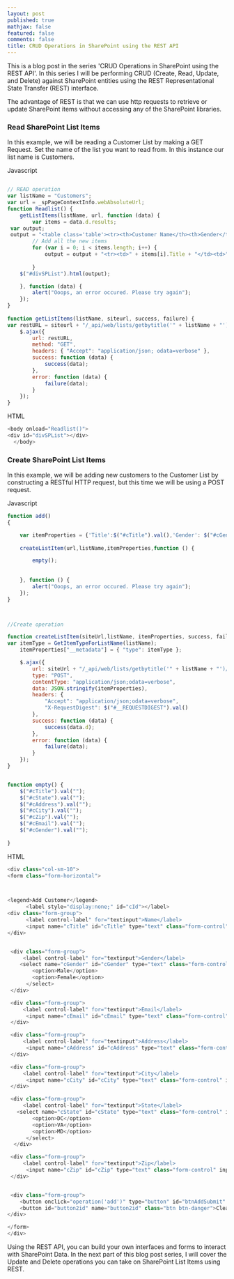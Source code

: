 ```yaml
---
layout: post
published: true
mathjax: false
featured: false
comments: false
title: CRUD Operations in SharePoint using the REST API
---
```

This is a blog post in the series 'CRUD Operations in SharePoint using the REST API'. In this series I will be performing CRUD (Create, Read, Update, and Delete) against SharePoint entities using the REST Representational State Transfer (REST) interface.

The advantage of REST is that we can use http requests to retrieve or update SharePoint items without accessing any of the SharePoint libraries.

### Read SharePoint List Items

In this example, we will be reading a Customer List by making a GET Request.
Set the name of the list you want to read from. In this instance our list name is Customers.

Javascript
```javascript

// READ operation
var listName = "Customers";
var url = _spPageContextInfo.webAbsoluteUrl;
function Readlist() { 
    getListItems(listName, url, function (data) {
        var items = data.d.results;
 var output;
 output = "<table class='table'><tr><th>Customer Name</th><th>Gender</th><th>Email</th><th>Address</th><th>City</th><th>State</th><th>Zip</th></tr>";
        // Add all the new items
        for (var i = 0; i < items.length; i++) {
            output = output + "<tr><td>" + items[i].Title + "</td><td>" + items[i].Gender +"</td><td>" + items[i].Email +"</td><td>" + items[i].Address +"</td><td>" + items[i].City +"</td><td>" + items[i].State +"</td><td>" + items[i].Zip +"</td></tr>";
       
        }
    $("#divSPList").html(output);

    }, function (data) {
        alert("Ooops, an error occured. Please try again");
    });
}
 
function getListItems(listName, siteurl, success, failure) {
var restURL = siteurl + "/_api/web/lists/getbytitle('" + listName + "')/items";
    $.ajax({
        url: restURL,
        method: "GET",
        headers: { "Accept": "application/json; odata=verbose" },
        success: function (data) {
            success(data);
        },
        error: function (data) {
            failure(data);
        }
    });
}
```

HTML
```javascript
<body onload="Readlist()">
<div id="divSPList"></div>
  </body>
  ```

### Create SharePoint List Items

In this example, we will be adding new customers to the Customer List by constructing a RESTful HTTP request, but this time we will be using a POST request.

Javascript
```javascript
function add()
{

	var itemProperties = {'Title':$("#cTitle").val(),'Gender': $("#cGender").val(),'Email': $("#cEmail").val(),'Address': $("#cAddress").val(),'City': $("#cCity").val(),'State': $("#cState").val(),'Zip': $("#cZip").val()};
    
	createListItem(url,listName,itemProperties,function () {

		empty();
		
				
    }, function () {
        alert("Ooops, an error occured. Please try again");
    });
}



//Create operation

function createListItem(siteUrl,listName, itemProperties, success, failure) {
var itemType = GetItemTypeForListName(listName);
    itemProperties["__metadata"] = { "type": itemType };

    $.ajax({
        url: siteUrl + "/_api/web/lists/getbytitle('" + listName + "')/items",
        type: "POST",
        contentType: "application/json;odata=verbose",
        data: JSON.stringify(itemProperties),
        headers: {
            "Accept": "application/json;odata=verbose",
            "X-RequestDigest": $("#__REQUESTDIGEST").val()
        },
        success: function (data) {
            success(data.d);
        },
        error: function (data) {
            failure(data);
        }
    });
}


function empty() {
    $("#cTitle").val("");
	$("#cState").val("");
	$("#cAddress").val("");
    $("#cCity").val("");
	$("#cZip").val("");
	$("#cEmail").val("");
    $("#cGender").val("");
   
}
```

HTML
```javascript
<div class="col-sm-10">
<form class="form-horizontal">



<legend>Add Customer</legend>
      <label style="display:none;" id="cId"></label>
<div class="form-group">
      <label control-label" for="textinput">Name</label>
      <input name="cTitle" id="cTitle" type="text" class="form-control" input-sm" placeholder="Enter Name">
</div>


 <div class="form-group">
     <label control-label" for="textinput">Gender</label>
    <select name="cGender" id="cGender" type="text" class="form-control" input-sm" placeholder="Enter Gender">
        <option>Male</option>
        <option>Female</option>
      </select>
 </div>

 <div class="form-group">
     <label control-label" for="textinput">Email</label>  
      <input name="cEmail" id="cEmail" type="text" class="form-control" input-sm" placeholder="Enter Email">
 </div>

 <div class="form-group">
     <label control-label" for="textinput">Address</label>  
      <input name="cAddress" id="cAddress" type="text" class="form-control" input-sm" placeholder="Enter Address">
 </div>

 <div class="form-group">
     <label control-label" for="textinput">City</label>  
      <input name="cCity" id="cCity" type="text" class="form-control" input-sm" placeholder="Enter City">
 </div>

 <div class="form-group">
     <label control-label" for="textinput">State</label>
   <select name="cState" id="cState" type="text" class="form-control" input-sm" placeholder="Enter State">
        <option>DC</option>
        <option>VA</option>
        <option>MD</option>
      </select>
  </div>

 <div class="form-group">
     <label control-label" for="textinput">Zip</label>  
      <input name="cZip" id="cZip" type="text" class="form-control" input-sm" placeholder="Enter Zip">
 </div>


 <div class="form-group">
    <button onclick="operation('add')" type="button" id="btnAddSubmit" class="btn btn-success" value="Add">Save </button>
    <button id="button2id" name="button2id" class="btn btn-danger">Clear</button>
</div>

</form>
</div>
```

Using the REST API, you can build your own interfaces and forms to interact with SharePoint Data.  In the next part of this blog post series, I will cover the Update and Delete operations you can take on SharePoint List Items using REST.